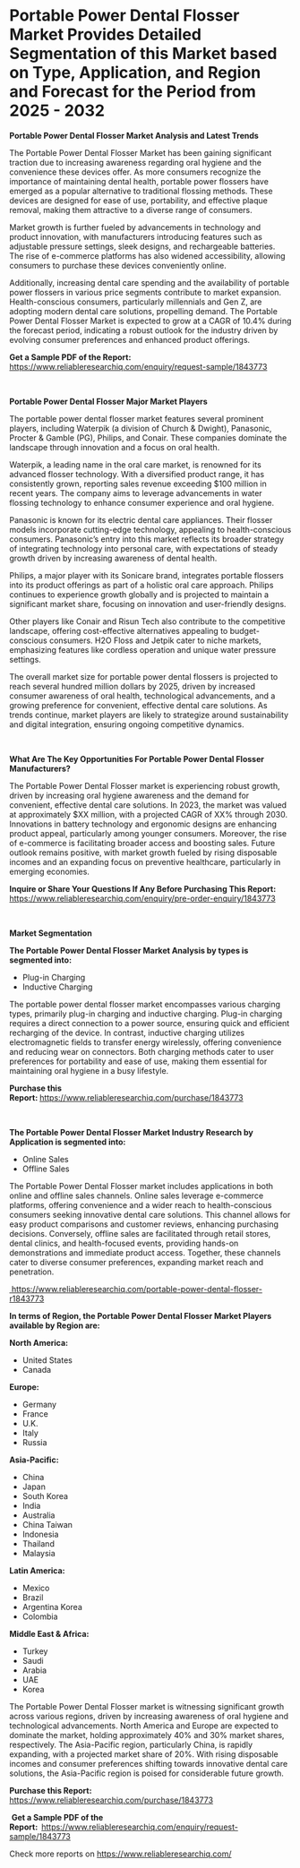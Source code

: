 <p><h1>Portable Power Dental Flosser Market Provides Detailed Segmentation of this Market based on Type, Application, and Region and Forecast for the Period from 2025 - 2032</h1></p><p><strong>Portable Power Dental Flosser Market Analysis and Latest Trends</strong></p>
<p><p>The Portable Power Dental Flosser Market has been gaining significant traction due to increasing awareness regarding oral hygiene and the convenience these devices offer. As more consumers recognize the importance of maintaining dental health, portable power flossers have emerged as a popular alternative to traditional flossing methods. These devices are designed for ease of use, portability, and effective plaque removal, making them attractive to a diverse range of consumers.</p><p>Market growth is further fueled by advancements in technology and product innovation, with manufacturers introducing features such as adjustable pressure settings, sleek designs, and rechargeable batteries. The rise of e-commerce platforms has also widened accessibility, allowing consumers to purchase these devices conveniently online.</p><p>Additionally, increasing dental care spending and the availability of portable power flossers in various price segments contribute to market expansion. Health-conscious consumers, particularly millennials and Gen Z, are adopting modern dental care solutions, propelling demand. The Portable Power Dental Flosser Market is expected to grow at a CAGR of 10.4% during the forecast period, indicating a robust outlook for the industry driven by evolving consumer preferences and enhanced product offerings.</p></p>
<p><strong>Get a Sample PDF of the Report:&nbsp;</strong> <a href="https://www.reliableresearchiq.com/enquiry/request-sample/1843773?utm_campaign=2783&utm_medium=2&utm_source=Github&utm_content=ia&utm_term=06042025&utm_id=portable-power-dental-flosser">https://www.reliableresearchiq.com/enquiry/request-sample/1843773</a></p>
<p>&nbsp;</p>
<p><strong>Portable Power Dental Flosser Major Market Players</strong></p>
<p><p>The portable power dental flosser market features several prominent players, including Waterpik (a division of Church & Dwight), Panasonic, Procter & Gamble (PG), Philips, and Conair. These companies dominate the landscape through innovation and a focus on oral health.</p><p>Waterpik, a leading name in the oral care market, is renowned for its advanced flosser technology. With a diversified product range, it has consistently grown, reporting sales revenue exceeding $100 million in recent years. The company aims to leverage advancements in water flossing technology to enhance consumer experience and oral hygiene.</p><p>Panasonic is known for its electric dental care appliances. Their flosser models incorporate cutting-edge technology, appealing to health-conscious consumers. Panasonic’s entry into this market reflects its broader strategy of integrating technology into personal care, with expectations of steady growth driven by increasing awareness of dental health.</p><p>Philips, a major player with its Sonicare brand, integrates portable flossers into its product offerings as part of a holistic oral care approach. Philips continues to experience growth globally and is projected to maintain a significant market share, focusing on innovation and user-friendly designs.</p><p>Other players like Conair and Risun Tech also contribute to the competitive landscape, offering cost-effective alternatives appealing to budget-conscious consumers. H2O Floss and Jetpik cater to niche markets, emphasizing features like cordless operation and unique water pressure settings. </p><p>The overall market size for portable power dental flossers is projected to reach several hundred million dollars by 2025, driven by increased consumer awareness of oral health, technological advancements, and a growing preference for convenient, effective dental care solutions. As trends continue, market players are likely to strategize around sustainability and digital integration, ensuring ongoing competitive dynamics.</p></p>
<p>&nbsp;</p>
<p><strong>What Are The Key Opportunities For Portable Power Dental Flosser Manufacturers?</strong></p>
<p><p>The Portable Power Dental Flosser market is experiencing robust growth, driven by increasing oral hygiene awareness and the demand for convenient, effective dental care solutions. In 2023, the market was valued at approximately $XX million, with a projected CAGR of XX% through 2030. Innovations in battery technology and ergonomic designs are enhancing product appeal, particularly among younger consumers. Moreover, the rise of e-commerce is facilitating broader access and boosting sales. Future outlook remains positive, with market growth fueled by rising disposable incomes and an expanding focus on preventive healthcare, particularly in emerging economies.</p></p>
<p><strong>Inquire or Share Your Questions If Any Before Purchasing This Report:</strong> <a href="https://www.reliableresearchiq.com/enquiry/pre-order-enquiry/1843773?utm_campaign=2783&utm_medium=2&utm_source=Github&utm_content=ia&utm_term=06042025&utm_id=portable-power-dental-flosser">https://www.reliableresearchiq.com/enquiry/pre-order-enquiry/1843773</a></p>
<p>&nbsp;</p>
<p><strong>Market Segmentation</strong></p>
<p><strong>The Portable Power Dental Flosser Market Analysis by types is segmented into:</strong></p>
<p><ul><li>Plug-in Charging</li><li>Inductive Charging</li></ul></p>
<p><p>The portable power dental flosser market encompasses various charging types, primarily plug-in charging and inductive charging. Plug-in charging requires a direct connection to a power source, ensuring quick and efficient recharging of the device. In contrast, inductive charging utilizes electromagnetic fields to transfer energy wirelessly, offering convenience and reducing wear on connectors. Both charging methods cater to user preferences for portability and ease of use, making them essential for maintaining oral hygiene in a busy lifestyle.</p></p>
<p><strong>Purchase this Report:&nbsp;</strong><a href="https://www.reliableresearchiq.com/purchase/1843773?utm_campaign=2783&utm_medium=2&utm_source=Github&utm_content=ia&utm_term=06042025&utm_id=portable-power-dental-flosser">https://www.reliableresearchiq.com/purchase/1843773</a></p>
<p>&nbsp;</p>
<p><strong>The Portable Power Dental Flosser Market Industry Research by Application is segmented into:</strong></p>
<p><ul><li>Online Sales</li><li>Offline Sales</li></ul></p>
<p><p>The Portable Power Dental Flosser market includes applications in both online and offline sales channels. Online sales leverage e-commerce platforms, offering convenience and a wider reach to health-conscious consumers seeking innovative dental care solutions. This channel allows for easy product comparisons and customer reviews, enhancing purchasing decisions. Conversely, offline sales are facilitated through retail stores, dental clinics, and health-focused events, providing hands-on demonstrations and immediate product access. Together, these channels cater to diverse consumer preferences, expanding market reach and penetration.</p></p>
<p><a href="https://www.reliableresearchiq.com/portable-power-dental-flosser-r1843773?utm_campaign=2783&utm_medium=2&utm_source=Github&utm_content=ia&utm_term=06042025&utm_id=portable-power-dental-flosser">&nbsp;https://www.reliableresearchiq.com/portable-power-dental-flosser-r1843773</a></p>
<p><strong>In terms of Region, the Portable Power Dental Flosser Market Players available by Region are:</strong></p>
<p>
    <p> <strong> North America: </strong>
        <ul>
            <li>United States</li>
            <li>Canada</li>
        </ul>
        </p> 
    <p> <strong> Europe: </strong>
        <ul>
            <li>Germany</li>
            <li>France</li>
            <li>U.K.</li>
            <li>Italy</li>
            <li>Russia</li>
        </ul>
        </p> 
    <p> <strong> Asia-Pacific: </strong>
        <ul>
            <li>China</li>
            <li>Japan</li>
            <li>South Korea</li>
            <li>India</li>
            <li>Australia</li>
            <li>China Taiwan</li>
            <li>Indonesia</li>
            <li>Thailand</li>
            <li>Malaysia</li>
        </ul>
        </p> 
    <p> <strong> Latin America: </strong>
        <ul>
            <li>Mexico</li>
            <li>Brazil</li>
            <li>Argentina Korea</li>
            <li>Colombia</li>
        </ul>
        </p> 
    <p> <strong> Middle East & Africa: </strong>
        <ul>
            <li>Turkey</li>
            <li>Saudi</li>
            <li>Arabia</li>
            <li>UAE</li>
            <li>Korea</li>
        </ul>
    </p>
    </p>
<p><p>The Portable Power Dental Flosser market is witnessing significant growth across various regions, driven by increasing awareness of oral hygiene and technological advancements. North America and Europe are expected to dominate the market, holding approximately 40% and 30% market shares, respectively. The Asia-Pacific region, particularly China, is rapidly expanding, with a projected market share of 20%. With rising disposable incomes and consumer preferences shifting towards innovative dental care solutions, the Asia-Pacific region is poised for considerable future growth.</p></p>
<p><strong>Purchase this Report: </strong><a href="https://www.reliableresearchiq.com/purchase/1843773?utm_campaign=2783&utm_medium=2&utm_source=Github&utm_content=ia&utm_term=06042025&utm_id=portable-power-dental-flosser">https://www.reliableresearchiq.com/purchase/1843773</a></p>
<p>&nbsp;<strong>Get a Sample PDF of the Report:&nbsp;&nbsp;</strong><a href="https://www.reliableresearchiq.com/enquiry/request-sample/1843773?utm_campaign=2783&utm_medium=2&utm_source=Github&utm_content=ia&utm_term=06042025&utm_id=portable-power-dental-flosser">https://www.reliableresearchiq.com/enquiry/request-sample/1843773</a></p>
<p><strong></strong></p>
<p>Check more reports on <a href="https://www.reliableresearchiq.com/?utm_campaign=2783&utm_medium=2&utm_source=Github&utm_content=ia&utm_term=06042025&utm_id=portable-power-dental-flosser">https://www.reliableresearchiq.com/</a></p>